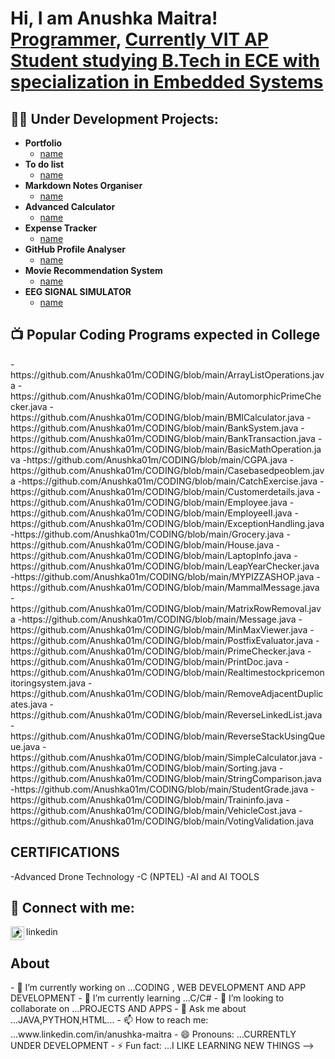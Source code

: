 <h1>Hi, I am Anushka Maitra! <br/><a href="https://github.com/Anushka01m">Programmer</a>, <a href="https://www.linkedin.com/in/joshmadakor/">Currently VIT AP Student studying B.Tech in ECE with specialization in Embedded Systems</a></h1>

<h2>👨‍💻 Under Development Projects:</h2>

- <b>Portfolio </b>
  - [name](https://github.com/Anushka01m/PORTFOLIO-WEBSITE)
- <b> To do list </b>
  - [name](https://github.com/Anushka01m/TO-DO-LIST)
- <b> Markdown Notes Organiser </b>
  - [name](https://github.com/Anushka01m/MARKDOWN-NOTES-ORGANIZER)
- <b>Advanced Calculator</b>
  - [name](https://github.com/Anushka01m/Advanced-Calculator)
- <b>Expense Tracker </b>
  - [name]((https://github.com/Anushka01m/expense-tracker))
- <b> GitHub Profile Analyser </b>
  - [name]((https://github.com/Anushka01m/profile_analyser_GITHUB))
- <b> Movie Recommendation System </b>
  - [name](https://github.com/Anushka01m/movie-recommendation)
- <b>EEG SIGNAL SIMULATOR </b>
  - [name](link)
 


<h2>📺 Popular Coding Programs expected in College</h2>
-https://github.com/Anushka01m/CODING/blob/main/ArrayListOperations.java
-https://github.com/Anushka01m/CODING/blob/main/AutomorphicPrimeChecker.java
-https://github.com/Anushka01m/CODING/blob/main/BMICalculator.java
-https://github.com/Anushka01m/CODING/blob/main/BankSystem.java
-https://github.com/Anushka01m/CODING/blob/main/BankTransaction.java
-https://github.com/Anushka01m/CODING/blob/main/BasicMathOperation.java
-https://github.com/Anushka01m/CODING/blob/main/CGPA.java
-https://github.com/Anushka01m/CODING/blob/main/Casebasedpeoblem.java
-https://github.com/Anushka01m/CODING/blob/main/CatchExercise.java
-https://github.com/Anushka01m/CODING/blob/main/Customerdetails.java
-https://github.com/Anushka01m/CODING/blob/main/Employee.java
-https://github.com/Anushka01m/CODING/blob/main/EmployeeII.java
-https://github.com/Anushka01m/CODING/blob/main/ExceptionHandling.java
-https://github.com/Anushka01m/CODING/blob/main/Grocery.java
-https://github.com/Anushka01m/CODING/blob/main/House.java
-https://github.com/Anushka01m/CODING/blob/main/LaptopInfo.java
-https://github.com/Anushka01m/CODING/blob/main/LeapYearChecker.java
-https://github.com/Anushka01m/CODING/blob/main/MYPIZZASHOP.java
-https://github.com/Anushka01m/CODING/blob/main/MammalMessage.java
-https://github.com/Anushka01m/CODING/blob/main/MatrixRowRemoval.java
-https://github.com/Anushka01m/CODING/blob/main/Message.java
-https://github.com/Anushka01m/CODING/blob/main/MinMaxViewer.java
-https://github.com/Anushka01m/CODING/blob/main/PostfixEvaluator.java
-https://github.com/Anushka01m/CODING/blob/main/PrimeChecker.java
-https://github.com/Anushka01m/CODING/blob/main/PrintDoc.java
-https://github.com/Anushka01m/CODING/blob/main/Realtimestockpricemonitoringsystem.java
-https://github.com/Anushka01m/CODING/blob/main/RemoveAdjacentDuplicates.java
-https://github.com/Anushka01m/CODING/blob/main/ReverseLinkedList.java
-https://github.com/Anushka01m/CODING/blob/main/ReverseStackUsingQueue.java
-https://github.com/Anushka01m/CODING/blob/main/SimpleCalculator.java
-https://github.com/Anushka01m/CODING/blob/main/Sorting.java
-https://github.com/Anushka01m/CODING/blob/main/StringComparison.java
-https://github.com/Anushka01m/CODING/blob/main/StudentGrade.java
-https://github.com/Anushka01m/CODING/blob/main/Traininfo.java
-https://github.com/Anushka01m/CODING/blob/main/VehicleCost.java
-https://github.com/Anushka01m/CODING/blob/main/VotingValidation.java



<h2> CERTIFICATIONS</h2>
-Advanced Drone Technology
-C (NPTEL)
-AI and AI TOOLS

<h2> 🤳 Connect with me:</h2>

[<img align="left" alt="Anushka Maitra | LinkedIn" width="22px" src="https://cdn.jsdelivr.net/npm/simple-icons@v3/icons/linkedin.svg" />][linkedin]

[linkedin]: https://www.linkedin.com/in/anushka-maitra
- linkedin
<h2>About</h2>
- 🔭 I’m currently working on ...CODING , WEB DEVELOPMENT AND APP DEVELOPMENT
- 🌱 I’m currently learning ...C/C#
- 👯 I’m looking to collaborate on ...PROJECTS AND APPS
- 💬 Ask me about ...JAVA,PYTHON,HTML...
- 📫 How to reach me: ...www.linkedin.com/in/anushka-maitra
- 😄 Pronouns: ...CURRENTLY UNDER DEVELOPMENT
- ⚡ Fun fact: ...I LIKE LEARNING NEW THINGS
-->
